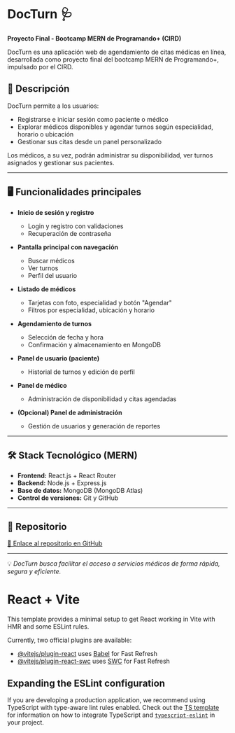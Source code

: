 # DocTurn 🩺

**Proyecto Final - Bootcamp MERN de Programando+ (CIRD)**

DocTurn es una aplicación web de agendamiento de citas médicas en línea, desarrollada como proyecto final del bootcamp MERN de Programando+, impulsado por el CIRD.

## 🚀 Descripción

DocTurn permite a los usuarios:

- Registrarse e iniciar sesión como paciente o médico
- Explorar médicos disponibles y agendar turnos según especialidad, horario o ubicación
- Gestionar sus citas desde un panel personalizado

Los médicos, a su vez, podrán administrar su disponibilidad, ver turnos asignados y gestionar sus pacientes.

---

## 🖥️ Funcionalidades principales

- **Inicio de sesión y registro**
  - Login y registro con validaciones
  - Recuperación de contraseña

- **Pantalla principal con navegación**
  - Buscar médicos
  - Ver turnos
  - Perfil del usuario

- **Listado de médicos**
  - Tarjetas con foto, especialidad y botón "Agendar"
  - Filtros por especialidad, ubicación y horario

- **Agendamiento de turnos**
  - Selección de fecha y hora
  - Confirmación y almacenamiento en MongoDB

- **Panel de usuario (paciente)**
  - Historial de turnos y edición de perfil

- **Panel de médico**
  - Administración de disponibilidad y citas agendadas

- **(Opcional) Panel de administración**
  - Gestión de usuarios y generación de reportes

---

## 🛠️ Stack Tecnológico (MERN)

- **Frontend:** React.js + React Router
- **Backend:** Node.js + Express.js
- **Base de datos:** MongoDB (MongoDB Atlas)
- **Control de versiones:** Git y GitHub

---

## 📁 Repositorio

[🔗 Enlace al repositorio en GitHub](https://github.com/oscarmatiasg/docturn)  

---

💡 *DocTurn busca facilitar el acceso a servicios médicos de forma rápida, segura y eficiente.*

# React + Vite

This template provides a minimal setup to get React working in Vite with HMR and some ESLint rules.

Currently, two official plugins are available:

- [@vitejs/plugin-react](https://github.com/vitejs/vite-plugin-react/blob/main/packages/plugin-react) uses [Babel](https://babeljs.io/) for Fast Refresh
- [@vitejs/plugin-react-swc](https://github.com/vitejs/vite-plugin-react/blob/main/packages/plugin-react-swc) uses [SWC](https://swc.rs/) for Fast Refresh

## Expanding the ESLint configuration

If you are developing a production application, we recommend using TypeScript with type-aware lint rules enabled. Check out the [TS template](https://github.com/vitejs/vite/tree/main/packages/create-vite/template-react-ts) for information on how to integrate TypeScript and [`typescript-eslint`](https://typescript-eslint.io) in your project.
